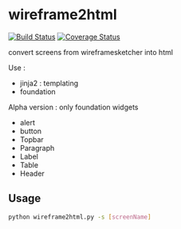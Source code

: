 wireframe2html
==============
[![Build Status](https://travis-ci.org/chbrun/wireframe2html.svg?branch=master)](https://travis-ci.org/chbrun/wireframe2html)
[![Coverage Status](https://img.shields.io/coveralls/chbrun/wireframe2html.svg)](https://coveralls.io/r/chbrun/wireframe2html)

convert screens from wireframesketcher into html

Use : 
  - jinja2 : templating
  - foundation

Alpha version : only foundation widgets
   - alert
   - button
   - Topbar
   - Paragraph
   - Label
   - Table
   - Header

## Usage ##

```bash
python wireframe2html.py -s [screenName]
```


